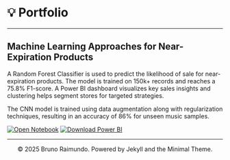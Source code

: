 # 💡 Portfolio
---

## Machine Learning Approaches for Near-Expiration Products

 A Random Forest Classifier is used to predict the likelihood of sale for near-expiration products. The model is trained on 150k+ records and reaches a 75.8% F1-score. A Power BI dashboard visualizes key sales insights and clustering helps segment stores for targeted strategies.

The CNN model is trained using data augmentation along with regularization techniques, resulting in an accuracy of 86% for unseen music samples. 

[![Open Notebook](https://img.shields.io/badge/Jupyter-Open_Notebook-blue?logo=Jupyter)](projects/ML_Approaches_Near_Expiration_%20Products.html)
[![Download Power BI](https://img.shields.io/badge/PowerBI-Download_.pbix-yellow?logo=powerbi)](https://github.com/brunoraimundo93/brunoraimundo93.github.io/blob/main/projects/Near%20to%20Expiration%20Program_Dashboard.pbix?raw=true)

---
<center>© 2025 Bruno Raimundo. Powered by Jekyll and the Minimal Theme.</center>
